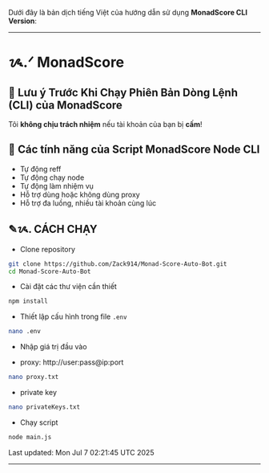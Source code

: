 Dưới đây là bản dịch tiếng Việt của hướng dẫn sử dụng 
**MonadScore CLI Version**:

---

# ᝰ.ᐟ MonadScore

## 🚨 Lưu ý Trước Khi Chạy Phiên Bản Dòng Lệnh (CLI) của MonadScore

Tôi **không chịu trách nhiệm** nếu tài khoản của bạn bị **cấm**!

## 📎 Các tính năng của Script MonadScore Node CLI

- Tự động reff
- Tự động chạy node
- Tự động làm nhiệm vụ
- Hỗ trợ dùng hoặc không dùng proxy
- Hỗ trợ đa luồng, nhiều tài khoản cùng lúc

## ✎ᝰ. CÁCH CHẠY

- Clone repository

```bash
git clone https://github.com/Zack914/Monad-Score-Auto-Bot.git
cd Monad-Score-Auto-Bot
```

- Cài đặt các thư viện cần thiết

```bash
npm install
```

- Thiết lập cấu hình trong file `.env`

```bash
nano .env
```

- Nhập giá trị đầu vào

* proxy: http://user:pass@ip:port

```bash
nano proxy.txt
```

- private key

```bash
nano privateKeys.txt
```

- Chạy script

```bash
node main.js
```

Last updated: Mon Jul  7 02:21:45 UTC 2025

---
